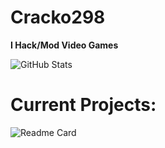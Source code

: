 # Cracko298
**I Hack/Mod Video Games**

![GitHub Stats](https://github-readme-stats.vercel.app/api?username=Cracko298&theme=dark)


# Current Projects:
![Readme Card](https://github-readme-stats.vercel.app/api/pin/?username=Cracko298&repo=NISZSE&theme=dark)
